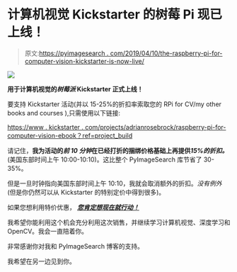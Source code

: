 # 计算机视觉 Kickstarter 的树莓 Pi 现已上线！

> 原文:[https://pyimagesearch . com/2019/04/10/the-raspberry-pi-for-computer-vision-kickstarter-is-now-live/](https://pyimagesearch.com/2019/04/10/the-raspberry-pi-for-computer-vision-kickstarter-is-now-live/)

![](../Images/c35a0e76b198eb142fc5e78260ee50d3.png)

**用于计算机视觉的*树莓派* Kickstarter 正式上线！**

要支持 Kickstarter 活动(并以 15-25%的折扣率索取您的 RPi for CV/my other books and courses ),只需使用以下链接:

[https://www . kickstarter . com/projects/adrianrosebrock/raspberry-pi-for-computer-vision-ebook？ref=project_build](https://www.kickstarter.com/projects/adrianrosebrock/raspberry-pi-for-computer-vision-ebook?ref=project_build)

请记住，**我为活动的*前 10 分钟*在已经打折的捆绑价格基础上再提供*15%的折扣。***(美国东部时间上午 10:00-10:10)。这比整个 PyImageSearch 库节省了 30-35%。

但是一旦时钟指向美国东部时间上午 10:10，我就会取消额外的折扣。*没有例外*(但是你仍然可以从 Kickstarter 的特别定价中得到很多)。

如果您想利用特价优惠， [***您肯定想现在就行动！***](https://www.kickstarter.com/projects/adrianrosebrock/754692687?ref=765348&token=2c99c6dc)

我希望你能利用这个机会充分利用这次销售，并继续学习计算机视觉、深度学习和 OpenCV。我会一直陪着你。

非常感谢你对我和 PyImageSearch 博客的支持。

我希望在另一边见到你。